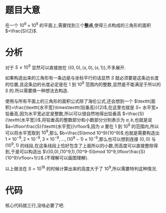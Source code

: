 # 题目大意

在一个 $10^9\times10^9$ 的平面上,需要找到三个**整点**,使得三点构成的三角形的面积 $=\frac{S}{2}$.

# 分析

对于 $S\leq 10^9$ 显然可以直接放在 $\{(0,0),(s,0),(s,1)\}$,不多展开.

如果构造出来的三角形有一条边是与坐标平行的话显然 $S$ 就必须要是这条边长度的位置,且这条边的长度必定是在 $1$ 到 $10^9$ 范围内的整数,显然是不能满足于所以的 $S$ 的.所以需要换一种想法去构造.

使用与所有平面上的三角形的面积公式除了海伦公式,还会想到一个 $\texttt{面积}=\frac{\texttt{水平宽}\times\texttt{铅垂高}}{2}$,在这里也就是 $S=$ 水平宽$\times$ 铅垂高,因为水平宽必定是整数,所以可以很自然地得出铅垂高 $=\frac{S}{\texttt{水平宽}}$,将铅垂高的整数部分和小数部分分别表示为 $a,b$,也就是说 $a=\lfloor\frac{S}{\texttt{水平宽}}\rfloor$,因为 $a$ 要在 $1$ 到 $10^9$ 的范围内,所以可以将水平宽取到 $10^9$,那么 $b=\frac{S\bmod 10^9}{10^9}$,也就是需要构造出 $1\times 10^{-9},2\times 10^{-9},3\times 10^{-9},\dots,(10^9-1)\times 10^{-9}$,那么也可以想到连接 $(0,0)$ 与 $(10^9,1)$ 的线段,在这条线段上恰好包含了上面所以的小数,而高度可以直接整除得到,于是可以构造出 $\{(0,0),(10^9,1),(10^9-S\bmod 10^9,\lfloor\frac{S}{10^9}\rfloor+1)\}$.(不理解可以画图理解).

以上做法在 $S=10^{18}$ 的时候计算出来的高度大于了 $10^9$,所以需要特判这种情况.

# 代码

核心代码就三行,没啥必要了吧.